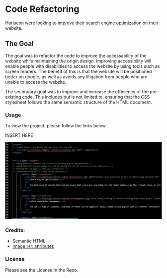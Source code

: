 # Code Refactoring

Horiseon were looking to improve their search engine optimization on their website.

## The Goal

The goal was to refactor the code to improve the accessability of the website while maintaining the origin design. Improving accessibility will enable people with disabilities to access the website by using tools such as screen readers. The benefit of this is that the website will be positioned better on google, as well as avoids any litigation from people who are unable to access the website. 

The secondary goal was to improve and increase the efficiency of the pre-existing code. This includes but is not limited to, ensuring that the CSS stylesheet follows the same semantic structure of the HTML document.  

### Usage

To view the project, please follow the links below

INSERT HERE



![Example code](assets/images/code-example.jpg)

### Credits:

* [Semantic HTML](https://www.w3schools.com/html/html5_semantic_elements.asp)
* [Image `alt` attributes](https://www.w3schools.com/tags/att_img_alt.asp)

### License

Please see the License in the Repo. 





